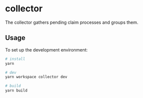 # collector

The collector gathers pending claim processes and groups them.

## Usage

To set up the development environment:

```bash
# install
yarn

# dev
yarn workspace collector dev

# build
yarn build
```
